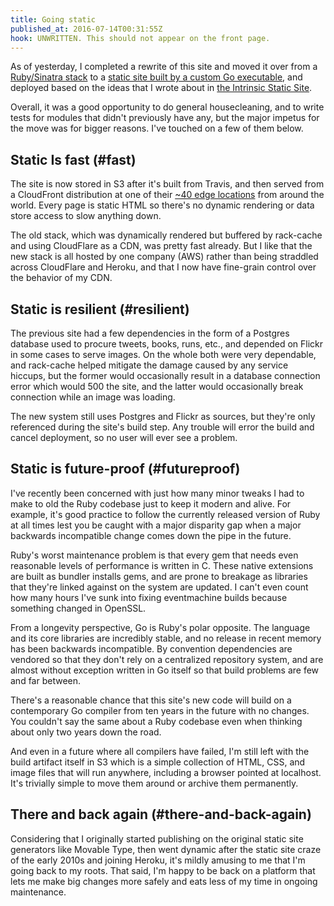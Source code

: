 ```yaml
---
title: Going static
published_at: 2016-07-14T00:31:55Z
hook: UNWRITTEN. This should not appear on the front page.
---
```


As of yesterday, I completed a rewrite of this site and moved it over from a
[Ruby/Sinatra stack][org] to a [static site built by a custom Go
executable][sorg], and deployed based on the ideas that I wrote about in [the
Intrinsic Static Site](/aws-intrinsic-static).

Overall, it was a good opportunity to do general housecleaning, and to write
tests for modules that didn't previously have any, but the major impetus for
the move was for bigger reasons. I've touched on a few of them below.

## Static Is fast (#fast)

The site is now stored in S3 after it's built from Travis, and then served from
a CloudFront distribution at one of their [~40 edge locations][cloudfront] from
around the world. Every page is static HTML so there's no dynamic rendering or
data store access to slow anything down.

The old stack, which was dynamically rendered but buffered by rack-cache and
using CloudFlare as a CDN, was pretty fast already. But I like that the new
stack is all hosted by one company (AWS) rather than being straddled across
CloudFlare and Heroku, and that I now have fine-grain control over the behavior
of my CDN.

## Static is resilient (#resilient)

The previous site had a few dependencies in the form of a Postgres database
used to procure tweets, books, runs, etc., and depended on Flickr in some cases
to serve images. On the whole both were very dependable, and rack-cache helped
mitigate the damage caused by any service hiccups, but the former would
occasionally result in a database connection error which would 500 the site,
and the latter would occasionally break connection while an image was loading.

The new system still uses Postgres and Flickr as sources, but they're only
referenced during the site's build step. Any trouble will error the build and
cancel deployment, so no user will ever see a problem.

## Static is future-proof (#futureproof)

I've recently been concerned with just how many minor tweaks I had to make to
old the Ruby codebase just to keep it modern and alive. For example, it's good
practice to follow the currently released version of Ruby at all times lest you
be caught with a major disparity gap when a major backwards incompatible change
comes down the pipe in the future.

Ruby's worst maintenance problem is that every gem that needs even reasonable
levels of performance is written in C. These native extensions are built as
bundler installs gems, and are prone to breakage as libraries that they're
linked against on the system are updated. I can't even count how many hours
I've sunk into fixing eventmachine builds because something changed in OpenSSL.

From a longevity perspective, Go is Ruby's polar opposite. The language and its
core libraries are incredibly stable, and no release in recent memory has been
backwards incompatible. By convention dependencies are vendored so that they
don't rely on a centralized repository system, and are almost without exception
written in Go itself so that build problems are few and far between.

There's a reasonable chance that this site's new code will build on a
contemporary Go compiler from ten years in the future with no changes. You
couldn't say the same about a Ruby codebase even when thinking about only two
years down the road.

And even in a future where all compilers have failed, I'm still left with the
build artifact itself in S3 which is a simple collection of HTML, CSS, and
image files that will run anywhere, including a browser pointed at localhost.
It's trivially simple to move them around or archive them permanently.

## There and back again (#there-and-back-again)

Considering that I originally started publishing on the original static site
generators like Movable Type, then went dynamic after the static site craze of
the early 2010s and joining Heroku, it's mildly amusing to me that I'm going
back to my roots. That said, I'm happy to be back on a platform that lets me
make big changes more safely and eats less of my time in ongoing maintenance.

[cloudfront]: https://aws.amazon.com/cloudfront/details/
[org]: https://github.com/brandur/org
[sorg]: https://github.com/brandur/sorg

